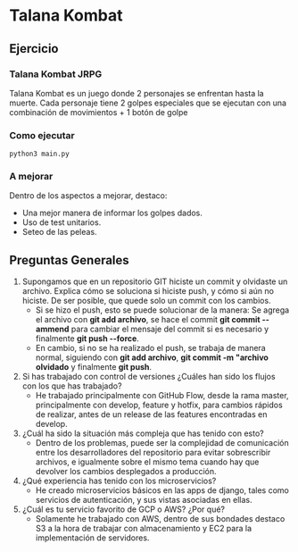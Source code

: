 # Talana Kombat

## Ejercicio

### Talana Kombat JRPG

Talana Kombat es un juego donde 2 personajes se enfrentan hasta la muerte. Cada personaje tiene 2
golpes especiales que se ejecutan con una combinación de movimientos + 1 botón de golpe

###  Como ejecutar

```
python3 main.py
```

### A mejorar

Dentro de los aspectos a mejorar, destaco:
* Una mejor manera de informar los golpes dados.
* Uso de test unitarios.
* Seteo de las peleas.

## Preguntas Generales

1. Supongamos que en un repositorio GIT hiciste un commit y olvidaste un archivo. Explica cómo se
soluciona si hiciste push, y cómo si aún no hiciste. De ser posible, que quede solo un commit con los cambios.
	* Si se hizo el push, esto se puede solucionar de la manera: Se agrega el archivo con **git add archivo**, se hace el commit **git commit --ammend** para cambiar el mensaje del commit si es necesario y finalmente **git push --force**.
	* En cambio, si no se ha realizado el push, se trabaja de manera normal, siguiendo con **git add archivo**, **git commit -m "archivo olvidado** y finalmente **git push**.
2. Si has trabajado con control de versiones ¿Cuáles han sido los flujos con los que has trabajado?
	* He trabajado principalmente con GitHub Flow, desde la rama master, principalmente con develop, feature y hotfix, para cambios rápidos de realizar, antes de un release de las features encontradas en develop.
3. ¿Cuál ha sido la situación más compleja que has tenido con esto?
	* Dentro de los problemas, puede ser la complejidad de comunicación entre los desarrolladores del repositorio para evitar sobrescribir archivos, e igualmente sobre el mismo tema cuando hay que devolver los cambios desplegados a producción.
4. ¿Qué experiencia has tenido con los microservicios?
	* He creado microservicios básicos en las apps de django, tales como servicios de autenticación, y sus vistas asociadas en ellas.
5. ¿Cuál es tu servicio favorito de GCP o AWS? ¿Por qué?
	* Solamente he trabajado con AWS, dentro de sus bondades destaco S3 a la hora de trabajar con almacenamiento y EC2 para la implementación de servidores.

